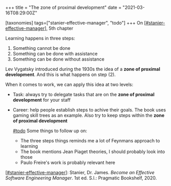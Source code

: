 +++
title = "The zone of proximal development"
date = "2021-03-16T08:29:00Z"

[taxonomies]
tags=["stanier-effective-manager", "todo"]
+++
On [[#stanier-effective-manager](/tags/stanier-effective-manager)], 5th chapter

Learning happens in three steps:
1. Something cannot be done
2. Something can be done with assistance
3. Something can be done without assistance

Lev Vygatsky introduced during the 1930s the idea of a **zone of proximal development**. And this is what happens on step (2).

When it comes to work, we can apply this idea at two levels:
- Task: always try to delegate tasks that are on the **zone of proximal development** for your staff
- Career: help people establish steps to achive their goals. The book uses gaming skill trees as an example. Also try to keep steps within the **zone of proximal development**

	[#todo](/tags/todo) Some things to follow up on:
	- The three steps things reminds me a lot of Feynmans approach to learning
	- The book mentions Jean Piaget theories, I should probably look into those
	- Paulo Freire's work is probably relevant here

[[#stanier-effective-manager](/tags/stanier-effective-manager)]: Stanier, Dr. James. _Become an Effective Software Engineering Manager_. 1st ed. S.l.: Pragmatic Bookshelf, 2020.
